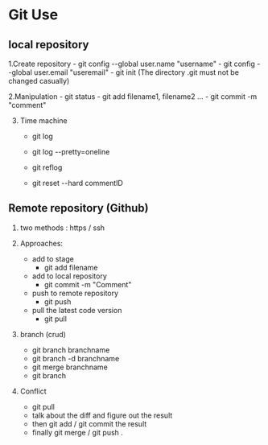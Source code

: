 # Git Use

## local repository

1.Create repository
    - git config --global user.name "username"
    - git config --global user.email "useremail"
    - git init
(The directory .git must not be changed casually)

2.Manipulation
    - git status
    - git add filename1, filename2 ...
    - git commit -m "comment"
    
3. Time machine
    - git log
    - git log --pretty=oneline
    - git reflog
    
    - git reset --hard commentID

## Remote repository (Github)

1. two methods : https / ssh

2. Approaches:
    - add to stage
        - git add filename
    - add to local repository
        - git commit -m "Comment"
    - push to remote repository
        - git push
    - pull the latest code version
        - git pull

3. branch (crud)
    - git branch branchname
    - git branch -d branchname
    - git merge branchname
    - git branch

4. Conflict
    - git pull
    - talk about the diff and figure out the result 
    - then git add / git commit the result
    - finally git merge  / git push .
    
